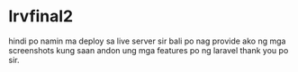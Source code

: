 # lrvfinal2

hindi po namin ma deploy sa live server sir bali po nag provide ako ng mga screenshots kung saan andon ung mga features po ng laravel thank you po sir.
